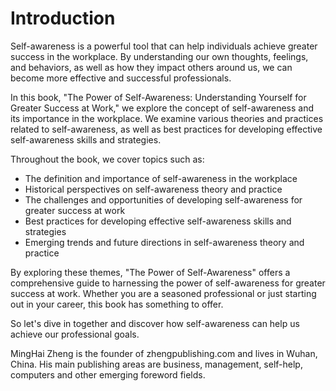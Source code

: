 # Introduction

Self-awareness is a powerful tool that can help individuals achieve greater success in the workplace. By understanding our own thoughts, feelings, and behaviors, as well as how they impact others around us, we can become more effective and successful professionals.

In this book, "The Power of Self-Awareness: Understanding Yourself for Greater Success at Work," we explore the concept of self-awareness and its importance in the workplace. We examine various theories and practices related to self-awareness, as well as best practices for developing effective self-awareness skills and strategies.

Throughout the book, we cover topics such as:

* The definition and importance of self-awareness in the workplace
* Historical perspectives on self-awareness theory and practice
* The challenges and opportunities of developing self-awareness for greater success at work
* Best practices for developing effective self-awareness skills and strategies
* Emerging trends and future directions in self-awareness theory and practice

By exploring these themes, "The Power of Self-Awareness" offers a comprehensive guide to harnessing the power of self-awareness for greater success at work. Whether you are a seasoned professional or just starting out in your career, this book has something to offer.

So let's dive in together and discover how self-awareness can help us achieve our professional goals.


MingHai Zheng is the founder of zhengpublishing.com and lives in Wuhan, China. His main publishing areas are business, management, self-help, computers and other emerging foreword fields.
